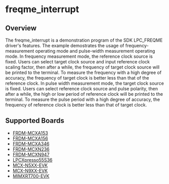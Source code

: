 # freqme_interrupt

## Overview
The freqme_interrupt is a demonstration program of the SDK LPC_FREQME driver's features.
The example demostrates the usage of frequency-measurement operating mode and pulse-width measurement operating mode.
In frequency measurement mode, the reference clock source is fixed. Users can select target clock source and input
reference clock scaling factor, then after a while, the frequency of target clock source will be printed to the
terminal. To measure the frequency with a high degree of accuracy, the frequency of target clock is better less than
that of the reference clock.
In pulse width measurement mode, the target clock source is fixed. Users can select reference clock source and pulse
polarity, then after a while, the high or low period of reference clock will be printed to the terminal. To measure the
pulse period with a high degree of accuracy, the frequency of reference clock is better less than that of target clock.

## Supported Boards
- [FRDM-MCXA153](../../_boards/frdmmcxa153/driver_examples/freqme/example_board_readme.md)
- [FRDM-MCXA156](../../_boards/frdmmcxa156/driver_examples/freqme/example_board_readme.md)
- [FRDM-MCXA346](../../_boards/frdmmcxa346/driver_examples/freqme/example_board_readme.md)
- [FRDM-MCXN236](../../_boards/frdmmcxn236/driver_examples/freqme/example_board_readme.md)
- [FRDM-MCXN947](../../_boards/frdmmcxn947/driver_examples/freqme/example_board_readme.md)
- [LPCXpresso55S36](../../_boards/lpcxpresso55s36/driver_examples/freqme/example_board_readme.md)
- [MCX-N5XX-EVK](../../_boards/mcxn5xxevk/driver_examples/freqme/example_board_readme.md)
- [MCX-N9XX-EVK](../../_boards/mcxn9xxevk/driver_examples/freqme/example_board_readme.md)
- [MIMXRT700-EVK](../../_boards/mimxrt700evk/driver_examples/freqme/example_board_readme.md)
